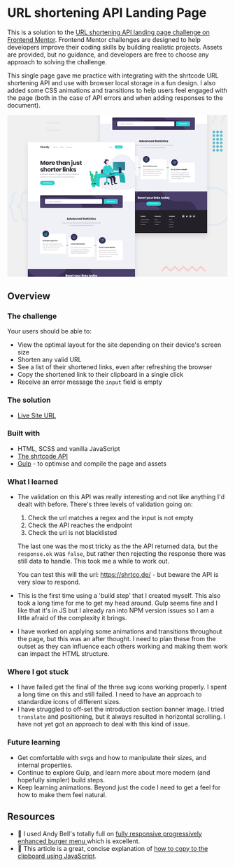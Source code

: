 # URL shortening API Landing Page

This is a solution to the [URL shortening API landing page challenge on Frontend Mentor](https://www.frontendmentor.io/challenges/art-gallery-website-yVdrZlxyA). Frontend Mentor challenges are designed to help developers improve their coding skills by building realistic projects. Assets are provided, but no guidance, and developers are free to choose any approach to solving the challenge.

This single page gave me practice with integrating with the shrtcode URL shortening API and use with browser local storage in a fun design. I also added some CSS animations and transitions to help users feel engaged with the page (both in the case of API errors and when adding responses to the document).

![Design preview for the Shortly URL shortening API coding challenge](./design/desktop-preview.jpg)

## Overview

### The challenge

Your users should be able to:

- View the optimal layout for the site depending on their device's screen size
- Shorten any valid URL
- See a list of their shortened links, even after refreshing the browser
- Copy the shortened link to their clipboard in a single click
- Receive an error message the `input` field is empty

### The solution

- [Live Site URL](https://frontendmentor-url-shortner.vercel.app/)

### Built with

- HTML, SCSS and vanilla JavaScript
- [The shrtcode API ](https://shrtco.de/)
- [Gulp](https://gulpjs.com/) - to optimise and compile the page and assets

### What I learned

- The validation on this API was really interesting and not like anything I'd dealt with before. There's three levels of validation going on:

  1. Check the url matches a regex and the input is not empty
  2. Check the API reaches the endpoint
  3. Check the url is not blacklisted

  The last one was the most tricky as the the API returned data, but the `response.ok` was `false`, but rather then rejecting the response there was still data to handle. This took me a while to work out.

  You can test this will the url: https://shrtco.de/ - but beware the API is very slow to respond.

- This is the first time using a 'build step' that I created myself. This also took a long time for me to get my head around. Gulp seems fine and I like that it's in JS but I already ran into NPM version issues so I am a little afraid of the complexity it brings.
- I have worked on applying some animations and transitions throughout the page, but this was an after thought. I need to plan these from the outset as they can influence each others working and making them work can impact the HTML structure.

### Where I got stuck

- I have failed get the final of the three svg icons working properly. I spent a long time on this and still failed. I need to have an approach to standardize icons of different sizes.
- I have struggled to off-set the introduction section banner image. I tried `translate` and positioning, but it always resulted in horizontal scrolling. I have not yet got an approach to deal with this kind of issue.

### Future learning

- Get comfortable with svgs and how to manipulate their sizes, and internal properties.
- Continue to explore Gulp, and learn more about more modern (and hopefully simpler) build steps.
- Keep learning animations. Beyond just the code I need to get a feel for how to make them feel natural.

## Resources

- 🔗 I used Andy Bell's totally full on [fully responsive progressively enhanced burger menu ](https://piccalil.li/tutorial/build-a-fully-responsive-progressively-enhanced-burger-menu/) which is excellent.
- 🔗 This article is a great, concise explanation of [how to copy to the clipboard using JavaScript](https://flaviocopes.com/clipboard-api/).
